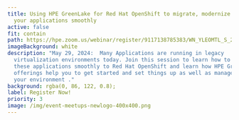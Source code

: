```yaml
---
title: Using HPE GreenLake for Red Hat OpenShift to migrate, modernize and run
  your applications smoothly
active: false
fit: contain
path: https://hpe.zoom.us/webinar/register/9117138785383/WN_YLEOMTL_S_27I6pqgAdVxg
imageBackground: white
description: "May 29, 2024:  Many Applications are running in legacy
  virtualization environments today. Join this session to learn how to migrate
  these applications smoothly to Red Hat OpenShift and learn how HPE GreenLake
  offerings help you to get started and set things up as well as manage and run
  your environment ."
background: rgba(0, 86, 122, 0.8);
label: Register Now!
priority: 3
image: /img/event-meetups-newlogo-400x400.png
---
```

